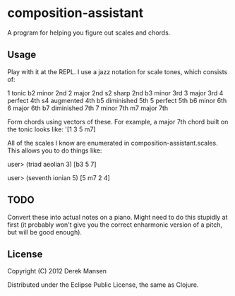 # composition-assistant

A program for helping you figure out scales and chords.

## Usage

Play with it at the REPL. I use a jazz notation for scale tones, which consists of:

  1  tonic
  b2 minor 2nd
  2  major 2nd
  s2 sharp 2nd
  b3 minor 3rd
  3  major 3rd
  4  perfect 4th
  s4 augmented 4th
  b5 diminished 5th
  5  perfect 5th
  b6 minor 6th
  6  major 6th
  b7 diminished 7th
  7  minor 7th
  m7 major 7th

Form chords using vectors of these. For example, a major 7th chord built on the tonic looks like: '[1 3 5 m7]

All of the scales I know are enumerated in composition-assistant.scales. This allows you to do things like:

  user> (triad aeolian 3)
  [b3 5 7]

  user> (seventh ionian 5)
  [5 m7 2 4]

## TODO

Convert these into actual notes on a piano. Might need to do this stupidly at first (it probably won't give you the correct enharmonic version of a pitch, but will be good enough).

## License

Copyright (C) 2012 Derek Mansen

Distributed under the Eclipse Public License, the same as Clojure.
